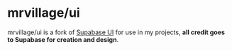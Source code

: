 # mrvillage/ui

mrvillage/ui is a fork of [Supabase UI](https://github.com/supabase/ui)
for use in my projects, **all credit goes to Supabase for creation
and design**.
